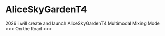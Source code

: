 # AliceSkyGardenT4
2026 i will create and launch AliceSkyGardenT4 Multimodal Mixing Mode >>> On the Road >>>
